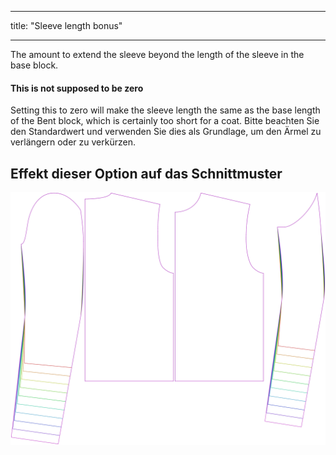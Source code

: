 - - -
title: "Sleeve length bonus"
- - -

The amount to extend the sleeve beyond the length of the sleeve in the base block.

<Note>

#### This is not supposed to be zero

Setting this to zero will make the sleeve length the same as the base length of the Bent block,
which is certainly too short for a coat.
Bitte beachten Sie den Standardwert und verwenden Sie dies als Grundlage, um den Ärmel zu verlängern oder zu verkürzen.

</Note>

## Effekt dieser Option auf das Schnittmuster

![This image shows the effect of this option by superimposing several variants that have a different value for this option](bent_sleevelengthbonus_sample.svg "Effect of this option on the pattern")
